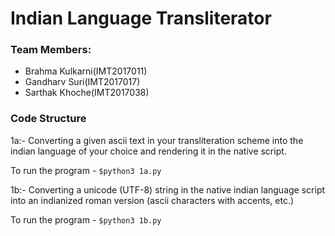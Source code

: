 # Indian Language Transliterator

### **Team Members**:
 - Brahma Kulkarni(IMT2017011) 
 - Gandharv Suri(IMT2017017) 
 - Sarthak Khoche(IMT2017038)

### Code Structure
1a:-
Converting a given ascii text in your transliteration scheme into the indian language of your choice and rendering it in the native script. 

To run the program - `$python3 1a.py`

1b:-
Converting a unicode (UTF-8) string in the native indian language script into an indianized roman version (ascii characters with accents, etc.) 

To run the program - `$python3 1b.py`
